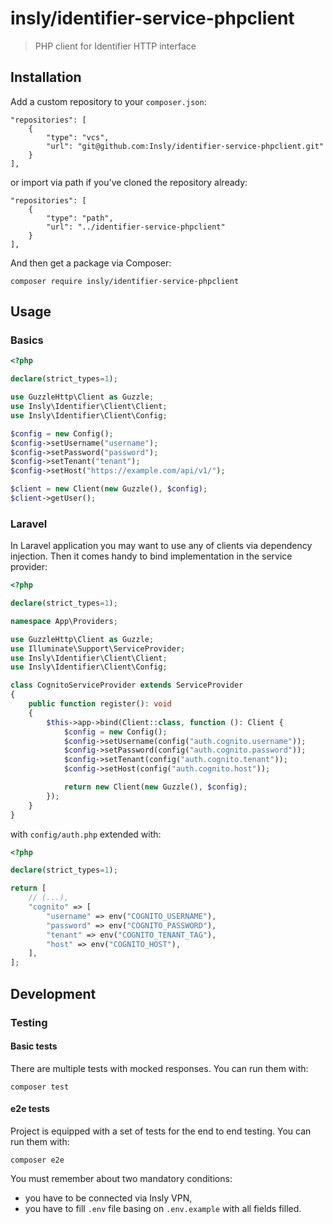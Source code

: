 # insly/identifier-service-phpclient

> PHP client for Identifier HTTP interface

## Installation

Add a custom repository to your `composer.json`:

```
"repositories": [
    {
        "type": "vcs",
        "url": "git@github.com:Insly/identifier-service-phpclient.git"
    }
],
```

or import via path if you've cloned the repository already:

```
"repositories": [
    {
        "type": "path",
        "url": "../identifier-service-phpclient"
    }
],
```

And then get a package via Composer:

``` 
composer require insly/identifier-service-phpclient
```

## Usage

### Basics

```php
<?php

declare(strict_types=1);

use GuzzleHttp\Client as Guzzle;
use Insly\Identifier\Client\Client;
use Insly\Identifier\Client\Config;

$config = new Config();
$config->setUsername("username");
$config->setPassword("password");
$config->setTenant("tenant");
$config->setHost("https://example.com/api/v1/");

$client = new Client(new Guzzle(), $config);
$client->getUser();
```

### Laravel

In Laravel application you may want to use any of clients via dependency injection. Then it comes handy to bind
implementation in the service provider:

```php
<?php

declare(strict_types=1);

namespace App\Providers;

use GuzzleHttp\Client as Guzzle;
use Illuminate\Support\ServiceProvider;
use Insly\Identifier\Client\Client;
use Insly\Identifier\Client\Config;

class CognitoServiceProvider extends ServiceProvider
{
    public function register(): void
    {
        $this->app->bind(Client::class, function (): Client {
            $config = new Config();
            $config->setUsername(config("auth.cognito.username"));
            $config->setPassword(config("auth.cognito.password"));
            $config->setTenant(config("auth.cognito.tenant"));
            $config->setHost(config("auth.cognito.host"));

            return new Client(new Guzzle(), $config);
        });
    }
}

```

with `config/auth.php` extended with:

```php
<?php

declare(strict_types=1);

return [
    // (...),
    "cognito" => [
        "username" => env("COGNITO_USERNAME"),
        "password" => env("COGNITO_PASSWORD"),
        "tenant" => env("COGNITO_TENANT_TAG"),
        "host" => env("COGNITO_HOST"),
    ],
];
```

## Development

### Testing

#### Basic tests

There are multiple tests with mocked responses. You can run them with:

```
composer test
```

#### e2e tests

Project is equipped with a set of tests for the end to end testing. You can run them with:

```
composer e2e
```

You must remember about two mandatory conditions:

* you have to be connected via Insly VPN,
* you have to fill `.env` file basing on `.env.example` with all fields filled.
